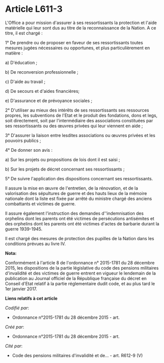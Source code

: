 # Article L611-3

L'Office a pour mission d'assurer à ses ressortissants la protection et l'aide matérielle qui leur sont dus au titre de la
reconnaissance de la Nation. A ce titre, il est chargé :

1° De prendre ou de proposer en faveur de ses ressortissants toutes mesures jugées nécessaires ou opportunes, et plus
particulièrement en matière :

a) D'éducation ;

b) De reconversion professionnelle ;

c) D'aide au travail ;

d) De secours et d'aides financières;

e) D'assurance et de prévoyance sociales ;

2° D'utiliser au mieux des intérêts de ses ressortissants ses ressources propres, les subventions de l'Etat et le produit des
fondations, dons et legs, soit directement, soit par l'intermédiaire des associations constituées par ses ressortissants ou
des œuvres privées qui leur viennent en aide ;

3° D'assurer la liaison entre lesdites associations ou œuvres privées et les pouvoirs publics ;

4° De donner son avis :

a) Sur les projets ou propositions de lois dont il est saisi ;

b) Sur les projets de décret concernant ses ressortissants ;

5° De suivre l'application des dispositions concernant ses ressortissants.

Il assure la mise en œuvre de l'entretien, de la rénovation, et de la valorisation des sépultures de guerre et des hauts
lieux de la mémoire nationale dont la liste est fixée par arrêté du ministre chargé des anciens combattants et victimes de
guerre.

Il assure également l'instruction des demandes d''indemnisation des orphelins dont les parents ont été victimes de
persécutions antisémites et des orphelins dont les parents ont été victimes d'actes de barbarie durant la guerre 1939-1945.

Il est chargé des mesures de protection des pupilles de la Nation dans les conditions prévues au livre IV.

**Nota:**

Conformément à l'article 8 de l'ordonnance n° 2015-1781 du 28 décembre 2015, les dispositions de la partie législative du
code des pensions militaires d'invalidité et des victimes de guerre entrent en vigueur le lendemain de la publication au
Journal officiel de la République française du décret en Conseil d'Etat relatif à la partie réglementaire dudit code, et au
plus tard le 1er janvier 2017.

**Liens relatifs à cet article**

_Codifié par_:

  - Ordonnance n°2015-1781 du 28 décembre 2015 - art.

_Créé par_:

  - Ordonnance n°2015-1781 du 28 décembre 2015 - art.

_Cité par_:

  - Code des pensions militaires d'invalidité et de... - art. R612-9 (V)
